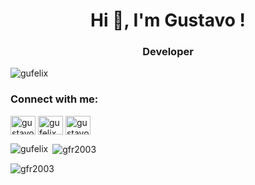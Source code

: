 <h1 align="center">Hi 👋, I'm Gustavo !</h1>
<h3 align="center">Developer</h3>

<p align="left"> <img src="https://komarev.com/ghpvc/?username=gufelix&label=Profile%20views&color=0e75b6&style=flat" alt="gufelix" /> </p>


<h3 align="left">Connect with me:</h3>
<p align="left">
<a href="https://www.linkedin.com/in/gufelix/" target="blank"><img align="center" src="https://raw.githubusercontent.com/rahuldkjain/github-profile-readme-generator/master/src/images/icons/Social/linked-in-alt.svg" alt="gustavo félix" height="30" width="40" /></a>
<a href="https://stackoverflow.com/users/gufelix" target="blank"><img align="center" src="https://raw.githubusercontent.com/rahuldkjain/github-profile-readme-generator/master/src/images/icons/Social/stack-overflow.svg" alt="gufelix" height="30" width="40" /></a>
<a href="https://instagram.com/gustavo_felix_03" target="blank"><img align="center" src="https://raw.githubusercontent.com/rahuldkjain/github-profile-readme-generator/master/src/images/icons/Social/instagram.svg" alt="gustavo_felix_03" height="30" width="40" /></a>
</p>


<p><img align="left" src="https://github-readme-stats.vercel.app/api/top-langs?username=gfr2003&show_icons=true&locale=en&layout=compact" alt="gufelix" /></p>

<p>&nbsp;<img align="center" src="https://github-readme-stats.vercel.app/api?username=gfr2003&show_icons=true&locale=en" alt="gfr2003" /></p>

<p><img align="center" src="https://github-readme-streak-stats.herokuapp.com/?user=gfr2003&" alt="gfr2003" /></p>
